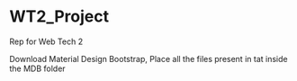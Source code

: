 # WT2_Project
Rep for Web Tech 2


Download Material Design Bootstrap, Place all the files present in tat inside the MDB folder
